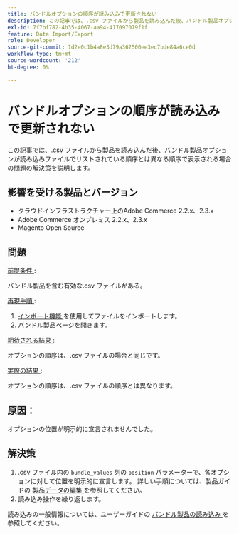 ```yaml
---
title: バンドルオプションの順序が読み込みで更新されない
description: この記事では、.csv ファイルから製品を読み込んだ後、バンドル製品オプションが読み込みファイルでリストされている順序とは異なる順序で表示される場合の問題の解決策を説明します。
exl-id: 7f7bf782-4b35-4067-aa94-417097079f1f
feature: Data Import/Export
role: Developer
source-git-commit: 1d2e0c1b4a8e3d79a362500ee3ec7bde84a6ce0d
workflow-type: tm+mt
source-wordcount: '212'
ht-degree: 0%

---
```


# バンドルオプションの順序が読み込みで更新されない

この記事では、.csv ファイルから製品を読み込んだ後、バンドル製品オプションが読み込みファイルでリストされている順序とは異なる順序で表示される場合の問題の解決策を説明します。

## 影響を受ける製品とバージョン

* クラウドインフラストラクチャー上のAdobe Commerce 2.2.x、2.3.x
* Adobe Commerce オンプレミス 2.2.x、2.3.x
* Magento Open Source

## 問題

<u> 前提条件 </u>:

バンドル製品を含む有効な.csv ファイルがある。

<u> 再現手順 </u>:

1. [ インポート機能 ](https://docs.magento.com/m2/ee/user_guide/system/data-import.html) を使用してファイルをインポートします。
1. バンドル製品ページを開きます。

<u> 期待される結果 </u>:

オプションの順序は、.csv ファイルの場合と同じです。

<u> 実際の結果 </u>:

オプションの順序は、.csv ファイルの順序とは異なります。

## 原因：

オプションの位置が明示的に宣言されませんでした。

## 解決策

1. .csv ファイル内の `bundle_values` 列の `position` パラメーターで、各オプションに対して位置を明示的に宣言します。 詳しい手順については、製品ガイドの [ 製品データの編集 ](https://docs.magento.com/m2/ee/user_guide/system/data-transfer-bundle-products.html#method-2-edit-the-product-data) を参照してください。
1. 読み込み操作を繰り返します。

読み込みの一般情報については、ユーザーガイドの [ バンドル製品の読み込み ](https://docs.magento.com/m2/ee/user_guide/system/data-transfer-bundle-products.html) を参照してください。
